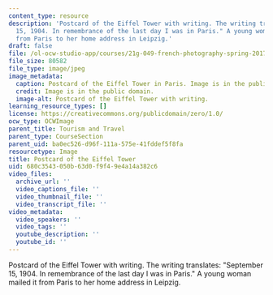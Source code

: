 ```yaml
---
content_type: resource
description: 'Postcard of the Eiffel Tower with writing. The writing translates: "September
  15, 1904. In remembrance of the last day I was in Paris." A young woman mailed it
  from Paris to her home address in Leipzig.'
draft: false
file: /ol-ocw-studio-app/courses/21g-049-french-photography-spring-2017/680c3543050b63d0f9f49e4a14a382c6_9.Tourism_Postcard2.jpg
file_size: 80582
file_type: image/jpeg
image_metadata:
  caption: Postcard of the Eiffel Tower in Paris. Image is in the public domain.
  credit: Image is in the public domain.
  image-alt: Postcard of the Eiffel Tower with writing.
learning_resource_types: []
license: https://creativecommons.org/publicdomain/zero/1.0/
ocw_type: OCWImage
parent_title: Tourism and Travel
parent_type: CourseSection
parent_uid: ba0ec526-d96f-111a-575e-41fddef5f8fa
resourcetype: Image
title: Postcard of the Eiffel Tower
uid: 680c3543-050b-63d0-f9f4-9e4a14a382c6
video_files:
  archive_url: ''
  video_captions_file: ''
  video_thumbnail_file: ''
  video_transcript_file: ''
video_metadata:
  video_speakers: ''
  video_tags: ''
  youtube_description: ''
  youtube_id: ''
---
```

Postcard of the Eiffel Tower with writing. The writing translates: "September 15, 1904. In remembrance of the last day I was in Paris." A young woman mailed it from Paris to her home address in Leipzig.